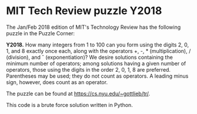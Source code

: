 # MIT Tech Review puzzle Y2018

The Jan/Feb 2018 edition of MIT's Technology Review has the following puzzle in the Puzzle Corner:

**Y2018.** How many integers from 1 to 100 can you form using the digits 2, 0, 1, and 8 exactly once each, along with the operators +, -, * (multiplication), / (division), and ˆ (exponentiation)? We desire solutions containing the minimum number of operators; among solutions having a given number of operators, those using the digits in the order 2, 0, 1, 8 are preferred. Parentheses may be used; they do not count as operators. A leading minus sign, however, does count as an operator.

The puzzle can be found at https://cs.nyu.edu/~gottlieb/tr/.

This code is a brute force solution written in Python.